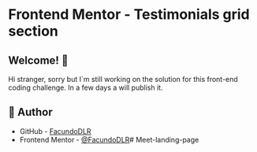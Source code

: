 # Frontend Mentor - Testimonials grid section

## Welcome! 👋

Hi stranger, <!-- thanks for checking out my --> sorry but I´m still working on the solution for this front-end coding challenge. In a few days a will publish it.

<!-- This is my solution to the [Meet landing page]().

![Design preview for the Meet landing page coding challenge](./preview.jpg)

## 📝 Table of contents

- [Overview](#overview)
  - [Screenshot](#screenshot)
  - [Links](#links)
- [My process](#my-process)
  - [Built with](#built-with)
  - [Useful resources](#useful-resources)
- [Author](#author)

## Overview

### The challenge

Your challenge is to build out this landing page and get it looking as close to the design as possible.

The users should be able to:

- View the optimal layout depending on their device's screen size
- See hover states for interactive elements

### 📸 Screenshot

**PC Screenshot**

<img src="" width="1280" height="auto">

**Tablet Screenshot**

<img src="" width="720" height="auto">

**Mobile Screenshot**

<img src="" width="400" height="auto">

### 📎 Links

- View code URL: [Github Repo]()
- Live Site URL: [Live Demo]()

## My process

### Built with


### 💡 Useful resources -->


## 🤩 Author

- GitHub - [FacundoDLR](https://github.com/FacundoDLR)
- Frontend Mentor - [@FacundoDLR](https://www.frontendmentor.io/profile/FacundoDLR)# Meet-landing-page
